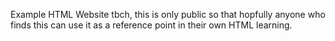 Example HTML Website
tbch, this is only public so that hopfully anyone who finds this can use it as a reference point in their own HTML learning.